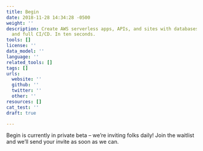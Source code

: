 ```yaml
---
title: Begin
date: 2018-11-28 14:34:28 -0500
weight: ''
description: Create AWS serverless apps, APIs, and sites with databases, sessions,
  and full CI/CD. In ten seconds.
tools: []
license: ''
data_model: ''
language: ''
related_tools: []
tags: []
urls:
  website: ''
  github: ''
  twitter: ''
  other: ''
resources: []
cat_test: ''
draft: true

---
```

Begin is currently in private beta – we’re inviting folks daily! Join the waitlist and we’ll send your invite as soon as we can.